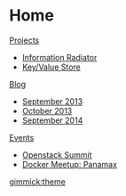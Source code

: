 # Home

[Projects]()

  * [Information Radiator](/projects/infovent/index.md)
  * [Key/Value Store](/projects/kvstore/index.md)

[Blog]()

  * [September 2013](/blog/2013/09/index.md)
  * [October 2013](/blog/2013/10/index.md)
  * [September 2014](/blog/2014/09/index.md)

[Events]()

  * [Openstack Summit](/events/2014/05/openstack.md)
  * [Docker Meetup: Panamax](/events/2014/09/docker-panamax.md)

[gimmick:theme](readable)
